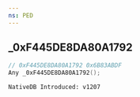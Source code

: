 ```yaml
---
ns: PED
---
```

## _0xF445DE8DA80A1792

```c
// 0xF445DE8DA80A1792 0x6B83ABDF
Any _0xF445DE8DA80A1792();
```

```
NativeDB Introduced: v1207
```

